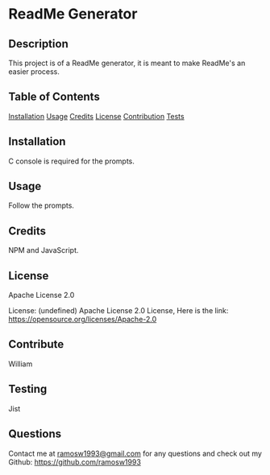 
# ReadMe Generator 

## Description
This project is of a ReadMe generator, it is meant to make ReadMe's an easier process. 

## Table of Contents
[Installation](#installation)
[Usage](#usage)
[Credits](#credits)
[License](#license)
[Contribution](#contribution)
[Tests](#tests)
## Installation 

C console is required for the prompts. 

## Usage
Follow the prompts. 

## Credits
NPM and JavaScript. 

## License
Apache License 2.0 

License: (undefined)  Apache License 2.0 License, Here is the link: https://opensource.org/licenses/Apache-2.0 

## Contribute
William 

## Testing
Jist 

## Questions
Contact me at ramosw1993@gmail.com for any questions and check out my Github: https://github.com/ramosw1993
